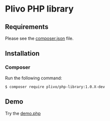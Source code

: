 Plivo PHP library
=================

Requirements
------------

Please see the [composer.json](composer.json) file.

Installation
------------

### Composer

Run the following command:

    $ composer require plivo/php-library:1.0.X-dev

Demo
----

Try the [demo.php](https://github.com/Narno-forks/blob/master/plivo-php)
